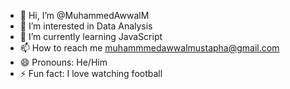 - 👋 Hi, I’m @MuhammedAwwalM
- 👀 I’m interested in Data Analysis
- 🌱 I’m currently learning JavaScript
- 📫 How to reach me muhammmedawwalmustapha@gmail.com
- 😄 Pronouns: He/Him
- ⚡ Fun fact: I love watching football

<!---
MuhammedAwwalM/MuhammedAwwalM is a ✨ special ✨ repository because its `README.md` (this file) appears on your GitHub profile.
You can click the Preview link to take a look at your changes.
--->
